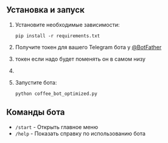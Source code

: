 ## Установка и запуск

1. Установите необходимые зависимости:
   ```
   pip install -r requirements.txt
   ```

2. Получите токен для вашего Telegram бота у [@BotFather](https://t.me/BotFather)

3. токен если надо будет поменять он в самом низу
4. 
5. Запустите бота:
   ```
   python coffee_bot_optimized.py
   ```

## Команды бота

- `/start` - Открыть главное меню
- `/help` - Показать справку по использованию бота

